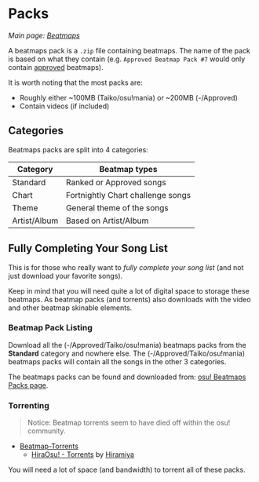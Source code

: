 # Packs

_Main page: [Beatmaps](/wiki/Beatmaps)_

A beatmaps pack is a `.zip` file containing beatmaps. The name of the pack is based on what they contain (e.g. `Approved Beatmap Pack #7` would only contain [approved](/wiki/approved) beatmaps).

It is worth noting that the most packs are:

- Roughly either ~100MB (Taiko/osu!mania) or ~200MB (-/Approved)
- Contain videos (if included)

## Categories

Beatmaps packs are split into 4 categories:

| Category | Beatmap types |
| -------- | ------------- |
| Standard | Ranked or Approved songs |
| Chart | Fortnightly Chart challenge songs |
| Theme | General theme of the songs |
| Artist/Album | Based on Artist/Album |

## Fully Completing Your Song List

This is for those who really want to *fully complete your song list* (and not just download your favorite songs).

Keep in mind that you will need quite a lot of digital space to storage these beatmaps. As beatmap packs (and torrents) also downloads with the video and other beatmap skinable elements.

### Beatmap Pack Listing

Download all the (-/Approved/Taiko/osu!mania) beatmaps packs from the **Standard** category and nowhere else. The (-/Approved/Taiko/osu!mania) beatmaps packs will contain all the songs in the other 3 categories.

The beatmaps packs can be found and downloaded from: [osu! Beatmaps Packs page](https://osu.ppy.sh/beatmaps/packs).

### Torrenting

> Notice: Beatmap torrents seem to have died off within the osu! community.

- [Beatmap-Torrents](https://osu.ppy.sh/forum/t/147478)
  - [HiraOsu! - Torrents](http://osu.hiramiya.me/torrents.htm) by [Hiramiya](https://osu.ppy.sh/u/1313441)

You will need a lot of space (and bandwidth) to torrent all of these packs.
